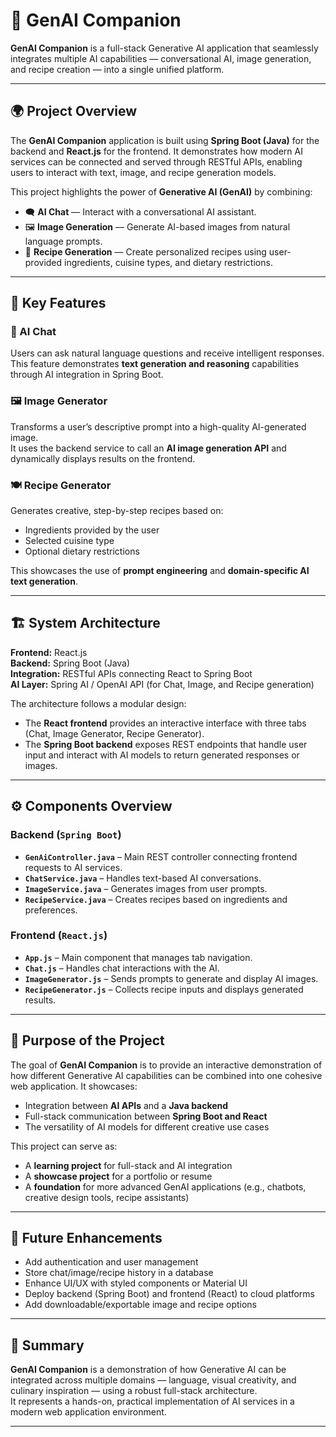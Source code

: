 # 🧠 GenAI Companion

**GenAI Companion** is a full-stack Generative AI application that seamlessly integrates multiple AI capabilities — conversational AI, image generation, and recipe creation — into a single unified platform.

---

## 🌍 Project Overview

The **GenAI Companion** application is built using **Spring Boot (Java)** for the backend and **React.js** for the frontend. It demonstrates how modern AI services can be connected and served through RESTful APIs, enabling users to interact with text, image, and recipe generation models.

This project highlights the power of **Generative AI (GenAI)** by combining:
- 🗨️ **AI Chat** — Interact with a conversational AI assistant.
- 🖼️ **Image Generation** — Generate AI-based images from natural language prompts.
- 🍳 **Recipe Generation** — Create personalized recipes using user-provided ingredients, cuisine types, and dietary restrictions.

---

## 🧩 Key Features

### 💬 AI Chat
Users can ask natural language questions and receive intelligent responses.  
This feature demonstrates **text generation and reasoning** capabilities through AI integration in Spring Boot.

### 🖼️ Image Generator
Transforms a user’s descriptive prompt into a high-quality AI-generated image.  
It uses the backend service to call an **AI image generation API** and dynamically displays results on the frontend.

### 🍽️ Recipe Generator
Generates creative, step-by-step recipes based on:
- Ingredients provided by the user
- Selected cuisine type
- Optional dietary restrictions  

This showcases the use of **prompt engineering** and **domain-specific AI text generation**.

---

## 🏗️ System Architecture

**Frontend:** React.js  
**Backend:** Spring Boot (Java)  
**Integration:** RESTful APIs connecting React to Spring Boot  
**AI Layer:** Spring AI / OpenAI API (for Chat, Image, and Recipe generation)

The architecture follows a modular design:
- The **React frontend** provides an interactive interface with three tabs (Chat, Image Generator, Recipe Generator).
- The **Spring Boot backend** exposes REST endpoints that handle user input and interact with AI models to return generated responses or images.

---

## ⚙️ Components Overview

### Backend (`Spring Boot`)
- **`GenAiController.java`** – Main REST controller connecting frontend requests to AI services.
- **`ChatService.java`** – Handles text-based AI conversations.
- **`ImageService.java`** – Generates images from user prompts.
- **`RecipeService.java`** – Creates recipes based on ingredients and preferences.

### Frontend (`React.js`)
- **`App.js`** – Main component that manages tab navigation.
- **`Chat.js`** – Handles chat interactions with the AI.
- **`ImageGenerator.js`** – Sends prompts to generate and display AI images.
- **`RecipeGenerator.js`** – Collects recipe inputs and displays generated results.

---

## 🎯 Purpose of the Project

The goal of **GenAI Companion** is to provide an interactive demonstration of how different Generative AI capabilities can be combined into one cohesive web application. It showcases:
- Integration between **AI APIs** and a **Java backend**
- Full-stack communication between **Spring Boot and React**
- The versatility of AI models for different creative use cases

This project can serve as:
- A **learning project** for full-stack and AI integration
- A **showcase project** for a portfolio or resume
- A **foundation** for more advanced GenAI applications (e.g., chatbots, creative design tools, recipe assistants)

---

## 🔮 Future Enhancements
- Add authentication and user management
- Store chat/image/recipe history in a database
- Enhance UI/UX with styled components or Material UI
- Deploy backend (Spring Boot) and frontend (React) to cloud platforms
- Add downloadable/exportable image and recipe options

---

## 🧠 Summary

**GenAI Companion** is a demonstration of how Generative AI can be integrated across multiple domains — language, visual creativity, and culinary inspiration — using a robust full-stack architecture.  
It represents a hands-on, practical implementation of AI services in a modern web application environment.

---
